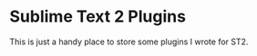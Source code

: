 Sublime Text 2 Plugins
===============================================

This is just a handy place to store some plugins I wrote for ST2.

